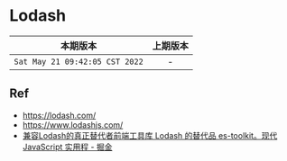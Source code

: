 # Lodash

|本期版本|上期版本
|:---:|:---:
`Sat May 21 09:42:05 CST 2022` | - 



## Ref

* <https://lodash.com/>
* <https://www.lodashjs.com/>
* [兼容Lodash的真正替代者前端工具库 Lodash 的替代品 es-toolkit。现代 JavaScript 实用程 - 掘金](https://juejin.cn/post/7427303617114406950)